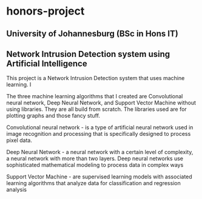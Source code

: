 # honors-project
## University of Johannesburg (BSc in Hons IT)

## Network Intrusion Detection system using Artificial Intelligence 

This project is a Network Intrusion Detection system that uses machine learning. I

The three machine learning algorithms that I created are Convolutional neural network, Deep Neural Network, and Support Vector Machine without using libraries. They are all build from scratch. The libraries used are for plotting graphs and those fancy stuff. 

Convolutional neural network - is a type of artificial neural network used in image recognition and processing that is specifically designed to process pixel data.

Deep Neural Network - a neural network with a certain level of complexity, a neural network with more than two layers. Deep neural networks use sophisticated mathematical modeling to process data in complex ways

Support Vector Machine -  are supervised learning models with associated learning algorithms that analyze data for classification and regression analysis

